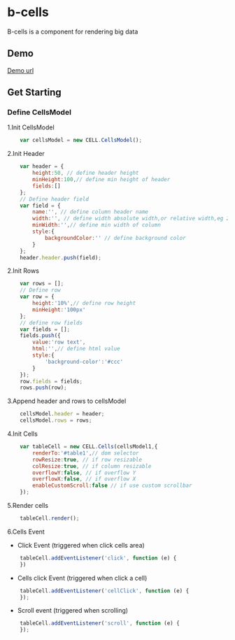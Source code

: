 # b-cells
B-cells is a component for rendering big data

## Demo
[Demo url](http://htmlpreview.github.io/?https://github.com/kouyjes/b-cells/blob/master/examples/table.html)

## Get Starting
### Define CellsModel
1.Init CellsModel
```javascript
    var cellsModel = new CELL.CellsModel();
```
2.Init Header
```javascript
    var header = {
        height:50, // define header height
        minHeight:100,// define min height of header
        fields:[]
    };
    // Define header field
    var field = {
        name:'', // define column header name
        width:'', // define width absolute width,or relative width,eg 200px or 20%
        minWidth:'',// define min width of column
        style:{
            backgroundColor:'' // define background color
        }
    };
    header.header.push(field);
```
2.Init Rows
```javascript
    var rows = [];
    // Define row
    var row = {
        height:'10%',// define row height 
        minHeight:'100px'
    };
    // define row fields
    var fields = [];
    fields.push({
        value:'row text',
        html:'',// define html value
        style:{
            'background-color':'#ccc'
        }
    });
    row.fields = fields;
    rows.push(row);
```
3.Append header and rows to cellsModel
```javascript
    cellsModel.header = header;
    cellsModel.rows = rows;
```
4.Init Cells
```javascript
    var tableCell = new CELL.Cells(cellsModel1,{
        renderTo:'#table1',// dom selector
        rowResize:true, // if row resizable
        colResize:true, // if column resizable
        overflowY:false, // if overflow Y
        overflowX:false, // if overflow X
        enableCustomScroll:false // if use custom scrollbar
    });
```
5.Render cells
```javascript
    tableCell.render();
```
6.Cells Event
- Click Event (triggered when click cells area)
```javascript
    tableCell.addEventListener('click', function (e) {
    })
```
- Cells click Event (triggered when click a cell)
```javascript
    tableCell.addEventListener('cellClick', function (e) {
    });
```
- Scroll event (triggered when scrolling)
```javascript
    tableCell.addEventListener('scroll', function (e) {
    });
```

